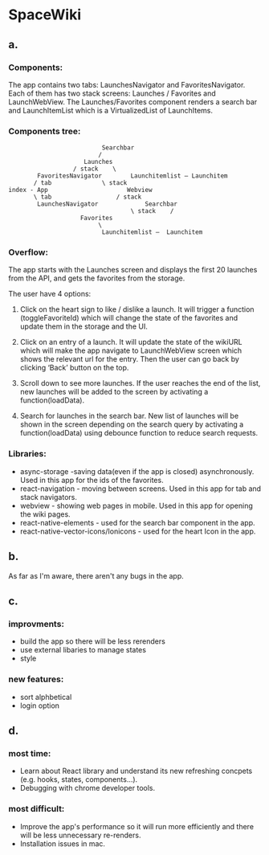 # SpaceWiki

## a.
### Components: 
The app contains two tabs: LaunchesNavigator and FavoritesNavigator.
Each of them has two stack screens: Launches / Favorites and LaunchWebView.
The Launches/Favorites component renders a search bar and LaunchItemList which is a VirtualizedList of LaunchItems.
  
### Components tree:
```
						  Searchbar 
						 /
					 Launches
		 		  / stack	 \			       
		FavoritesNavigator		  Launchitemlist — Launchitem
	   / tab	          \ stack			       
index - App 			         Webview
	   \ tab                  / stack
		LaunchesNavigator 	          Searchbar
                                  \ stack	 /
					Favorites
						 \			    	
						  Launchitemlist —  Launchitem
```
### Overflow:

The app starts with the Launches screen and displays the first 20 launches from the API, and gets
the favorites from the storage.

The user have 4 options:
1. Click on the heart sign to like / dislike a launch. It will trigger a function (toggleFavoriteId) which will 
   change the state of the favorites and update them in the storage and the UI.

2. Click on an entry of a launch. It will update the state of the wikiURL which will make the app
   navigate to LaunchWebView screen which shows the relevant url for the entry. 
   Then the user can go back by clicking ‘Back’ button on the top.

3. Scroll down to see more launches. If the user reaches the end of the list, 
   new launches will be added to the screen by activating a function(loadData).	
 
4. Search for launches in the search bar.  New list of launches will be shown in the screen depending on the search
   query by activating a function(loadData) using debounce function to reduce search requests.


### Libraries:
* async-storage -saving data(even if the app is closed) asynchronously. Used in this app for the ids of the favorites.
* react-navigation - moving between screens. Used in this app for tab and stack navigators.
* webview - showing web pages in mobile. Used in this app for opening the wiki pages.
* react-native-elements - used for the search bar component in the app.
* react-native-vector-icons/Ionicons - used for the heart Icon in the app.

## b.
As far as I'm aware, there aren't any bugs in the app.

## c.
### improvments:
* build the app so there will be less rerenders
* use external libaries to manage states
* style

### new features:
* sort alphbetical
* login option


## d. 
### most time: 
* Learn about React library and understand its new refreshing concpets (e.g. hooks, states, components…). 
* Debugging with chrome developer tools.

### most difficult:
* Improve the app's performance so it will run more efficiently and there will be less unnecessary re-renders. 
* Installation issues in mac. 

